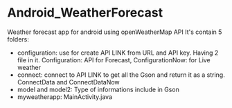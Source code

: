 # Android_WeatherForecast
Weather forecast app for android using openWeatherMap API
It's contain 5 folders:
- configuration: use for create API LINK from URL and API key. Having 2 file in it. Configuration: API for Forecast, ConfigurationNow: for Live weather
- connect: connect to API LINK to get all the Gson and return it as a string. ConnectData and ConnectDataNow
- model and model2: Type of informations include in Gson
- myweatherapp: MainActivity.java

